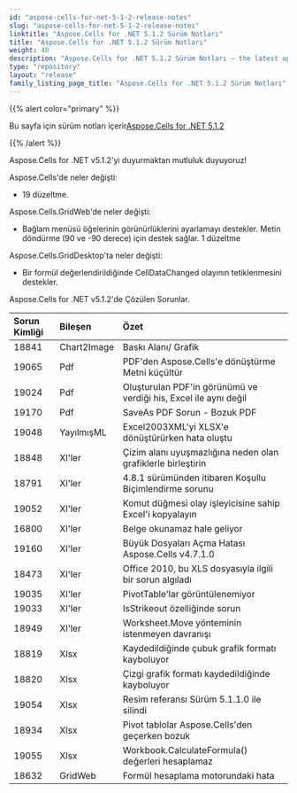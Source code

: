 ```yaml
---
id: "aspose-cells-for-net-5-1-2-release-notes"
slug: "aspose-cells-for-net-5-1-2-release-notes"
linktitle: "Aspose.Cells for .NET 5.1.2 Sürüm Notları"
title: "Aspose.Cells for .NET 5.1.2 Sürüm Notları"
weight: 40
description: "Aspose.Cells for .NET 5.1.2 Sürüm Notları – the latest updates and fixes."
type: "repository"
layout: "release"
family_listing_page_title: "Aspose.Cells for .NET 5.1.2 Sürüm Notları"
---
```

{{% alert color="primary" %}} 

 Bu sayfa için sürüm notları içerir[Aspose.Cells for .NET 5.1.2](https://releases.aspose.com/cells/net/new-releases/aspose.cells-for-.net-5.1.2/)

{{% /alert %}} 

 Aspose.Cells for .NET v5.1.2'yi duyurmaktan mutluluk duyuyoruz!

 Aspose.Cells'de neler değişti:

- 19 düzeltme.

 Aspose.Cells.GridWeb'de neler değişti:

- Bağlam menüsü öğelerinin görünürlüklerini ayarlamayı destekler.
 Metin döndürme (90 ve -90 derece) için destek sağlar.
 1 düzeltme



 Aspose.Cells.GridDesktop'ta neler değişti:

- Bir formül değerlendirildiğinde CellDataChanged olayının tetiklenmesini destekler.



 Aspose.Cells for .NET v5.1.2'de Çözülen Sorunlar.

|**Sorun Kimliği** |**Bileşen** |**Özet** |
|:- |:- |:- |
|18841 | Chart2Image| Baskı Alanı/ Grafik|
|19065 | Pdf| PDF'den Aspose.Cells'e dönüştürme Metni küçültür|
|19024 | Pdf| Oluşturulan PDF'in görünümü ve verdiği his, Excel ile aynı değil|
|19170 | Pdf|SaveAs PDF Sorun - Bozuk PDF|
|19048 | YayılmışML| Excel2003XML'yi XLSX'e dönüştürürken hata oluştu|
|18848 | Xl'ler| Çizim alanı uyuşmazlığına neden olan grafiklerle birleştirin|
|18791 | Xl'ler| 4.8.1 sürümünden itibaren Koşullu Biçimlendirme sorunu|
|19052 | Xl'ler| Komut düğmesi olay işleyicisine sahip Excel'i kopyalayın|
|16800 | Xl'ler| Belge okunamaz hale geliyor|
|19160 | Xl'ler| Büyük Dosyaları Açma Hatası Aspose.Cells v4.7.1.0|
|18473 | Xl'ler| Office 2010, bu XLS dosyasıyla ilgili bir sorun algıladı|
|19035 | Xl'ler| PivotTable'lar görüntülenemiyor|
|19033 | Xl'ler| IsStrikeout özelliğinde sorun|
|18949 | Xl'ler| Worksheet.Move yönteminin istenmeyen davranışı|
|18819 | Xlsx| Kaydedildiğinde çubuk grafik formatı kayboluyor|
|18820 | Xlsx| Çizgi grafik formatı kaydedildiğinde kayboluyor|
|19054 | Xlsx| Resim referansı Sürüm 5.1.1.0 ile silindi|
|18934 | Xlsx| Pivot tablolar Aspose.Cells'den geçerken bozuk|
|19055 | Xlsx| Workbook.CalculateFormula() değerleri hesaplamaz|
|18632 | GridWeb| Formül hesaplama motorundaki hata|

